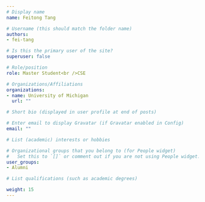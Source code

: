 ```yaml
---
# Display name
name: Feitong Tang

# Username (this should match the folder name)
authors: 
- fei-tang

# Is this the primary user of the site?
superuser: false

# Role/position
role: Master Student<br />CSE

# Organizations/Affiliations
organizations:
- name: University of Michigan
  url: ""

# Short bio (displayed in user profile at end of posts)

# Enter email to display Gravatar (if Gravatar enabled in Config)
email: ""

# List (academic) interests or hobbies

# Organizational groups that you belong to (for People widget)
#   Set this to `[]` or comment out if you are not using People widget.
user_groups: 
- Alumni

# List qualifications (such as academic degrees)

weight: 15
---
```

